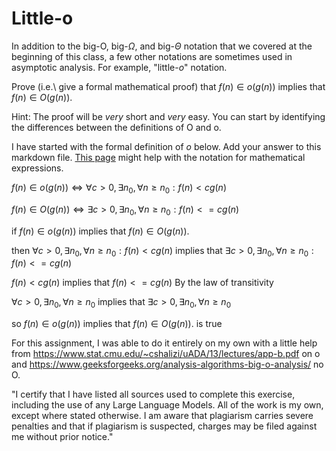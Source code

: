 # Little-o

In addition to the big-O, big-$\Omega$, and big-$\Theta$ notation that
we covered at the beginning of this class, a few other notations are sometimes
used in asymptotic analysis.  For example, "little-$o$" notation.

Prove (i.e.\ give a formal mathematical proof) that $f(n)\in o(g(n))$ implies
that $f(n)\in O(g(n))$.

Hint: The proof will be *very* short and *very* easy. You can start by
identifying the differences between the definitions of O and o.

I have started with the formal definition of $o$ below. Add your answer to this
markdown file. [This
page](https://docs.github.com/en/get-started/writing-on-github/working-with-advanced-formatting/writing-mathematical-expressions)
might help with the notation for mathematical expressions.

$f(n)\in o(g(n)) \iff \forall c>0, \exists n_0, \forall n\ge n_0: f(n) < c g(n)$

$f(n)\in O(g(n)) \iff \exists c>0, \exists n_0, \forall n\ge n_0: f(n) <= c g(n)$

if $f(n)\in o(g(n))$ implies that $f(n)\in O(g(n))$.

then $\forall c>0, \exists n_0, \forall n\ge n_0: f(n) < c g(n)$ implies that $\exists c>0, \exists n_0, \forall n\ge n_0: f(n) <= c g(n)$

$f(n) < c g(n)$ implies that $f(n) <= c g(n)$ By the law of transitivity

$\forall c>0, \exists n_0, \forall n\ge n_0$ implies that $\exists c>0, \exists n_0, \forall n\ge n_0$ 

so $f(n)\in o(g(n))$ implies
that $f(n)\in O(g(n))$.  is true


For this assignment, I was able to do it entirely on my own with a little help from https://www.stat.cmu.edu/~cshalizi/uADA/13/lectures/app-b.pdf on o and https://www.geeksforgeeks.org/analysis-algorithms-big-o-analysis/ no O.

"I certify that I have listed all sources used to complete this exercise, including the use of any Large Language Models. All of the work is my own, except where stated otherwise. I am aware that plagiarism carries severe penalties and that if plagiarism is suspected, charges may be filed against me without prior notice."


